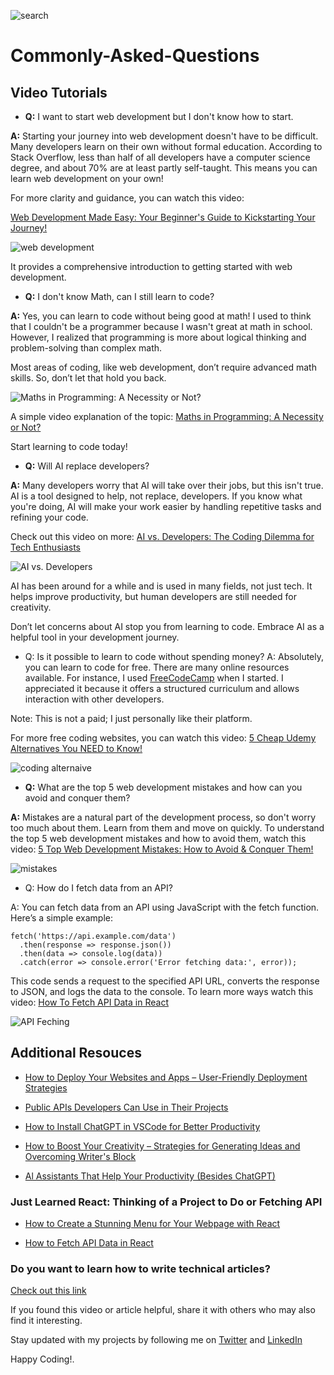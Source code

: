 ![search](https://github.com/user-attachments/assets/878cbfc6-691c-453d-9c3b-4cefd46836d3)

# Commonly-Asked-Questions
## Video Tutorials

- **Q:** I want to start web development but I don't know how to start.

**A:** Starting your journey into web development doesn't have to be difficult. Many developers learn on their own without formal education. According to Stack Overflow, less than half of all developers have a computer science degree, and about 70% are at least partly self-taught. This means you can learn web development on your own!

For more clarity and guidance, you can watch this video: 

[ Web Development Made Easy: Your Beginner's Guide to Kickstarting Your Journey!](https://www.youtube.com/watch?v=yMU10u4M4jQ&t=54s)

![web development](https://dev-to-uploads.s3.amazonaws.com/uploads/articles/mkhm5gc7rkqrqsef0y3j.png)

It provides a comprehensive introduction to getting started with web development.

- **Q:** I don't know Math, can I still learn to code?

**A:** Yes, you can learn to code without being good at math! I used to think that I couldn't be a programmer because I wasn't great at math in school. However, I realized that programming is more about logical thinking and problem-solving than complex math.

Most areas of coding, like web development, don’t require advanced math skills. So, don’t let that hold you back.

![Maths in Programming: A Necessity or Not?](https://dev-to-uploads.s3.amazonaws.com/uploads/articles/0hlt6ksz0ppdoa5l0b72.png)

A simple video explanation of the topic: [Maths in Programming: A Necessity or Not?](https://www.youtube.com/watch?v=IbwC2gQ2I2c)

Start learning to code today!

- **Q:** Will AI replace developers?

**A:**  Many developers worry that AI will take over their jobs, but this isn't true. AI is a tool designed to help, not replace, developers. If you know what you're doing, AI will make your work easier by handling repetitive tasks and refining your code.

Check out this video on more: [AI vs. Developers: The Coding Dilemma for Tech Enthusiasts](https://www.youtube.com/watch?v=Nt2WTtuPg5s&t=13s)

![AI vs. Developers](https://dev-to-uploads.s3.amazonaws.com/uploads/articles/2ylnmhfaq52u5bg991r3.png)

AI has been around for a while and is used in many fields, not just tech. It helps improve productivity, but human developers are still needed for creativity.

Don’t let concerns about AI stop you from learning to code. Embrace AI as a helpful tool in your development journey.

- Q:  Is it possible to learn to code without spending money?
A: Absolutely, you can learn to code for free. There are many online resources available. For instance, I used [FreeCodeCamp](https://www.freecodecamp.org/) when I started. I appreciated it because it offers a structured curriculum and allows interaction with other developers.

Note: This is not a paid; I just personally like their platform.

For more free coding websites, you can watch this video:  [5 Cheap Udemy Alternatives You NEED to Know!](https://www.youtube.com/watch?v=mPd-pLpvHao&t=39s)

![coding alternaive](https://dev-to-uploads.s3.amazonaws.com/uploads/articles/quz2s8njs50sa5441ch5.png)

- **Q:** What are the top 5 web development mistakes and how can you avoid and conquer them?

**A:** Mistakes are a natural part of the development process, so don't worry too much about them. Learn from them and move on quickly. To understand the top 5 web development mistakes and how to avoid them, watch this video: [ 5 Top Web Development Mistakes: How to Avoid & Conquer Them!](https://www.youtube.com/watch?v=7MfA6KrUZZU&t=16s)

![mistakes](https://dev-to-uploads.s3.amazonaws.com/uploads/articles/owf54nf1qtuggymyy786.png)

- Q: How do I fetch data from an API?

A: You can fetch data from an API using JavaScript with the fetch function. Here’s a simple example:

```
fetch('https://api.example.com/data')
  .then(response => response.json())
  .then(data => console.log(data))
  .catch(error => console.error('Error fetching data:', error));
```
This code sends a request to the specified API URL, converts the response to JSON, and logs the data to the console.
To learn more ways watch this video: [How To Fetch API Data in React](https://www.youtube.com/watch?v=iwqYM8E-1Ck)

![API Feching](https://dev-to-uploads.s3.amazonaws.com/uploads/articles/5cjrzdsvokrvt2zd8d6t.png)

## Additional Resouces

- [How to Deploy Your Websites and Apps – User-Friendly Deployment Strategies](https://www.freecodecamp.org/news/how-to-deploy-websites-and-applications/)
- [ Public APIs Developers Can Use in Their Projects](https://www.freecodecamp.org/news/public-apis-for-developers/)

- [How to Install ChatGPT in VSCode for Better Productivity](https://www.freecodecamp.org/news/install-chatgpt-in-vscode/)

- [How to Boost Your Creativity – Strategies for Generating Ideas and Overcoming Writer's Block](https://www.freecodecamp.org/news/how-to-overcome-writers-block-and-boost-creativity/)

- [Al Assistants That Help Your Productivity (Besides ChatGPT)](https://www.freecodecamp.org/news/ai-assistants-for-productivity/)

### Just Learned React: Thinking of a Project to Do or Fetching API

- [How to Create a Stunning Menu for Your Webpage with React](https://ijaycent.hashnode.dev/how-to-create-a-stunning-menu-for-your-webpage-with-react)

- [How to Fetch API Data in React](https://www.freecodecamp.org/news/how-to-fetch-api-data-in-react/)

### Do you want to learn how to write technical articles?

[Check out this link](https://www.linkedin.com/posts/ijeoma-igboagu_technical-writing-activity-7097138808629997569-QGFm?utm_source=share&utm_medium=member_desktop)

If you found this video or article helpful, share it with others who may also find it interesting.

Stay updated with my projects by following me on [Twitter](https://twitter.com/ijaydimples) and [LinkedIn](https://www.linkedin.com/in/ijeoma-igboagu/)

Happy Coding!.
